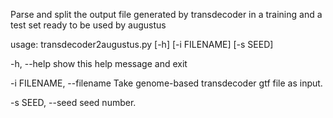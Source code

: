 Parse and split the output file generated by transdecoder in a training and a test set ready to be used by augustus

usage: transdecoder2augustus.py [-h] [-i FILENAME] [-s SEED]


-h, --help
show this help message and exit

-i FILENAME, --filename
Take genome-based transdecoder gtf file as input.

-s SEED, --seed
seed number.
